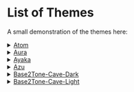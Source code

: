 # List of Themes

A small demonstration of the themes here:


<details>
<summary>
<a href="./Themes/Atom/credits.md">Atom</a>
</summary>

fetch : <br>
![fetch](./Themes/Atom/assets/fetch.png)

colortest : <br>
![fetch](./Themes/Atom/assets/colortest.png)

</details>



<details>
<summary>
<a href="./Themes/Aura/credits.md">Aura</a>
</summary>

fetch : <br>
![fetch](./Themes/Aura/assets/fetch.png)

colortest : <br>
![fetch](./Themes/Aura/assets/colortest.png)

</details>



<details>
<summary>
<a href="./Themes/Ayaka/credits.md">Ayaka</a>
</summary>

fetch : <br>
![fetch](./Themes/Ayaka/assets/fetch.png)

colortest : <br>
![fetch](./Themes/Ayaka/assets/colortest.png)

</details>



<details>
<summary>
<a href="./Themes/Azu/credits.md">Azu</a>
</summary>

fetch : <br>
![fetch](./Themes/Azu/assets/fetch.png)

colortest : <br>
![fetch](./Themes/Azu/assets/colortest.png)

</details>



<details>
<summary>
<a href="./Themes/Base2Tone-Cave-Dark/credits.md">Base2Tone-Cave-Dark</a>
</summary>

fetch : <br>
![fetch](./Themes/Base2Tone-Cave-Dark/assets/fetch.png)

colortest : <br>
![fetch](./Themes/Base2Tone-Cave-Dark/assets/colortest.png)

</details>



<details>
<summary>
<a href="./Themes/Base2Tone-Cave-Light/credits.md">Base2Tone-Cave-Light</a>
</summary>

fetch : <br>
![fetch](./Themes/Base2Tone-Cave-Light/assets/fetch.png)

colortest : <br>
![fetch](./Themes/Base2Tone-Cave-Light/assets/colortest.png)

</details>


